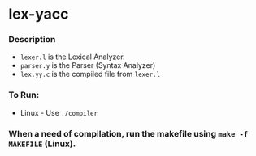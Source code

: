 # lex-yacc

### Description

* `lexer.l` is the Lexical Analyzer.
* `parser.y` is the Parser (Syntax Analyzer)
* `lex.yy.c` is the compiled file from `lexer.l`

### To Run:

* Linux - Use `./compiler`

### When a need of compilation, run the makefile using `make -f MAKEFILE` (Linux).
